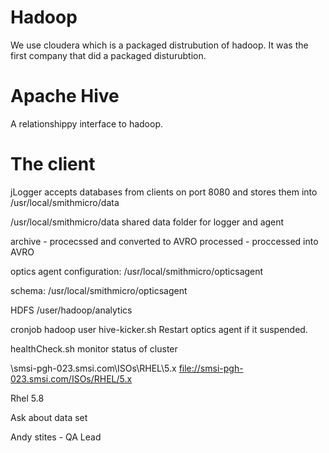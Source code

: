 # Hadoop

We use cloudera which is a packaged distrubution of hadoop. It was the first company that did a packaged disturubtion.

# Apache Hive

A relationshippy interface to hadoop.

# The client


jLogger accepts databases from clients on port 8080 and stores them into /usr/local/smithmicro/data 

/usr/local/smithmicro/data shared data folder for logger and agent



archive - procecssed and converted to AVRO
processed - proccessed into AVRO

optics agent
configuration: /usr/local/smithmicro/opticsagent

schema: /usr/local/smithmicro/opticsagent

 
HDFS /user/hadoop/analytics


cronjob hadoop user
hive-kicker.sh Restart optics agent if it suspended.

healthCheck.sh monitor status of cluster



\\smsi-pgh-023.smsi.com\ISOs\RHEL\5.x <file://smsi-pgh-023.smsi.com/ISOs/RHEL/5.x>


Rhel 5.8


Ask about data set

Andy stites - QA Lead


